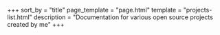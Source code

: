 +++
sort_by = "title"
page_template = "page.html"
template = "projects-list.html"
description = "Documentation for various open source projects created by me"
+++